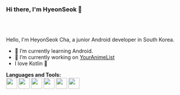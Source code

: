 ### Hi there, I'm HyeonSeok 🤣

<br />
<br />

Hello, I'm HeyonSeok Cha, a junior Android developer in South Korea.

- 🤩 I’m currently learning Android.
- 🔭 I’m currently working on [YourAnimeList](https://github.com/HeonSeokCha/YourAnimeList)
- I love Kotlin 💞

**Languages and Tools:**  
<code><img height="30" src="https://img.shields.io/badge/Kotlin-0095D5?style=flat-square&logo=Kotlin&logoColor=white"/></code>
<code><img height="30" src="https://img.shields.io/badge/Android-39CC7B?style=flat-square&logo=Android Studio&logoColor=white"/></code>
<code><img height="30" src="https://img.shields.io/badge/Figma-F24E1E?style=flat-square&logo=Figma&logoColor=white"/></code>
<code><img height="30" src="https://img.shields.io/badge/Apollo GraphQL-311C87?style=flat-square&logo=Apollo GraphQL&logoColor=white"/></code>
<code><img height="30" src="https://img.shields.io/badge/Windows Terminal -4D4D4D?style=flat-square&logo=Windows Terminal&logoColor=white"/></code>
<code><img height="30" src="https://img.shields.io/badge/Notion -000000?style=flat-square&logo=notion&logoColor=white"/></code>
